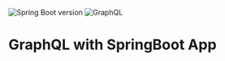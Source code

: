 ![Spring Boot version][springver]
![GraphQL][graphql]
# GraphQL with SpringBoot App

[graphql]: https://img.shields.io/static/v1?label=&message=GraphQL&labelColor=pink&color=white&cacheSeconds=60&logo=graphql

[springver]: https://img.shields.io/badge/dynamic/xml?label=Spring%20Boot&query=%2F%2A%5Blocal-name%28%29%3D%27project%27%5D%2F%2A%5Blocal-name%28%29%3D%27parent%27%5D%2F%2A%5Blocal-name%28%29%3D%27version%27%5D&url=https%3A%2F%2Fraw.githubusercontent.com%2Fartshishkin%2Fart-infybuzz-graphql%2Fmaster%2Fpom.xml&logo=Spring&labelColor=white&color=grey
